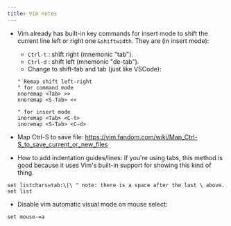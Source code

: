 ```yaml
---
title: Vim notes
---
```


- Vim already has built-in key commands for insert mode to shift the current line left or right one `&shiftwidth`. They are (in insert mode):
    - `Ctrl-t` : shift right (mnemonic "tab").
    - `Ctrl-d` : shift left (mnemonic "de-tab").
    - Change to shift-tab and tab (just like VSCode):

    ```vim
    " Remap shift left-right
    " for command mode
    nnoremap <Tab> >>
    nnoremap <S-Tab> <<

    " for insert mode
    inoremap <Tab> <C-t>
    inoremap <S-Tab> <C-d>
    ```
    
- Map Ctrl-S to save file: <https://vim.fandom.com/wiki/Map_Ctrl-S_to_save_current_or_new_files>
- How to add indentation guides/lines: If you're using tabs, this method is good because it uses Vim's built-in support for showing this kind of thing.

```vim
set listchars=tab:\|\ " note: there is a space after the last \ above.
set list
```

- Disable vim automatic visual mode on mouse select:

```vim
set mouse-=a
```

